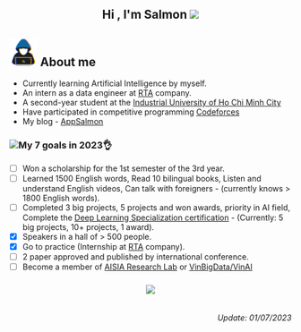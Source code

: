 
<h2 align="center"><b>Hi , I'm Salmon </b><img src="https://media.giphy.com/media/hvRJCLFzcasrR4ia7z/giphy.gif" width="35"></h2>

## <picture><img src = "https://github.com/0xAbdulKhalid/0xAbdulKhalid/raw/main/assets/mdImages/about_me.gif" width = 50px></picture> **About me**

- Currently learning Artificial Intelligence by myself.
- An intern as a data engineer at [RTA](https://rta.vn/) company.
- A second-year student at the [Industrial University of Ho Chi Minh City](https://iuh.edu.vn/)
- Have participated in competitive programming [Codeforces](https://codeforces.com/profile/Salmon1)
- My blog - [AppSalmon](https://appsalmon.github.io/)
  
### <img src="https://media.giphy.com/media/iY8CRBdQXODJSCERIr/giphy.gif" width="35"><b>My 7 goals in 2023👌</b>

- [ ] Won a scholarship for the 1st semester of the 3rd year.
- [ ] Learned 1500 English words, Read 10 bilingual books, Listen and understand English videos, Can talk with foreigners - (currently knows > 1800 English words).
- [ ] Completed 3 big projects, 5 projects and won awards, priority in AI field, Complete the [Deep Learning Specialization certification](https://www.coursera.org/specializations/deep-learning) - (Currently: 5 big projects, 10+ projects, 1 award).
- [X] Speakers in a hall of > 500 people.
- [X] Go to practice (Internship at [RTA](https://rta.vn/) company).
- [ ] 2 paper approved and published by international conference.
- [ ] Become a member of [AISIA Research Lab](https://aisia.vn/) or [VinBigData/VinAI](https://institute.vinbigdata.org/newpresses/chuong-trinh-dao-tao-ky-su-ai-cua-vingroup-tuyen-sinh-nam-thu-4/)

### <a src="" width="35"><b></b>

<div align="center">

<img src="https://user-images.githubusercontent.com/73097560/115834477-dbab4500-a447-11eb-908a-139a6edaec5c.gif"><br><br>

  <p align="right"><em>Update: 01/07/2023</em></p>

